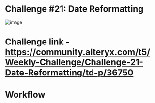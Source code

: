 # Challenge #21: Date Reformatting

![image](https://user-images.githubusercontent.com/74512335/178775493-d7ba45b5-57c4-4856-91fd-987dd89ada48.png)

# Challenge link - https://community.alteryx.com/t5/Weekly-Challenge/Challenge-21-Date-Reformatting/td-p/36750

# Workflow
